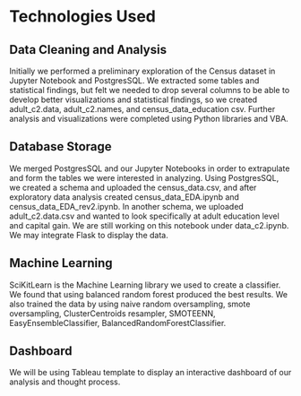 # Technologies Used
## Data Cleaning and Analysis
Initially we performed a preliminary exploration of the Census dataset in Jupyter Notebook and PostgresSQL. We extracted some tables and statistical findings, but felt we needed to drop several columns to be able to develop better visualizations and statistical findings, so we created adult_c2.data, adult_c2.names, and census_data_education csv. Further analysis and visualizations were completed using Python libraries and VBA.

## Database Storage
We merged PostgresSQL and our Jupyter Notebooks in order to extrapulate and form the tables we were interested in analyzing. Using PostgresSQL, we created a schema and uploaded the census_data.csv, and after exploratory data analysis created census_data_EDA.ipynb and census_data_EDA_rev2.ipynb. In another schema, we uploaded adult_c2.data.csv and wanted to look specifically at adult education level and capital gain. We are still working on this notebook under data_c2.ipynb.
We may integrate Flask to display the data.

## Machine Learning
SciKitLearn is the Machine Learning library we used to create a classifier. We found that using balanced random forest produced the best results. We also trained the data by using naive random oversampling, smote oversampling, ClusterCentroids resampler, SMOTEENN, EasyEnsembleClassifier, BalancedRandomForestClassifier. 

## Dashboard
We will be using Tableau template to display an interactive dashboard of our analysis and thought process. 
